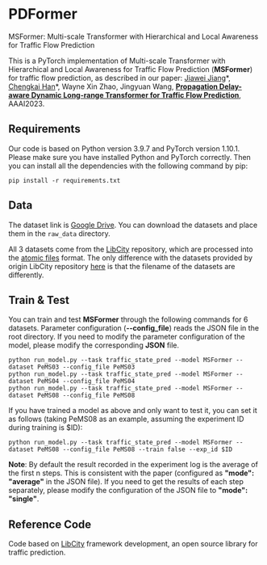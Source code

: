 [//]: # (# An stable version of PDFormer improving - MSFormer )

[//]: # (There are main two advantages: **Dynamic Semantic Masking Matrix and Multi-scale Transformer &#40;Hierarchical Segmentation&#41;**)

[//]: # (Details about our MSFormer are shown in MSFormer.pptx)

# PDFormer
MSFormer: Multi-scale Transformer with Hierarchical and Local Awareness for Traffic Flow Prediction

This is a PyTorch implementation of Multi-scale Transformer with Hierarchical and Local Awareness for Traffic Flow Prediction (**MSFormer**) for traffic flow prediction, as described in our paper: [Jiawei Jiang](https://github.com/aptx1231)\*, [Chengkai Han](https://github.com/NickHan-cs)\*, Wayne Xin Zhao, Jingyuan Wang,  **[Propagation Delay-aware Dynamic Long-range Transformer for Traffic Flow Prediction](https://ojs.aaai.org/index.php/AAAI/article/view/25556)**, AAAI2023.

## Requirements

Our code is based on Python version 3.9.7 and PyTorch version 1.10.1. Please make sure you have installed Python and PyTorch correctly. Then you can install all the dependencies with the following command by pip:

```shell
pip install -r requirements.txt
```

## Data

The dataset link is [Google Drive](https://drive.google.com/drive/folders/176Uogr_kty02NQcM9gB2ZT_ngulEhb0H?usp=share_link). You can download the datasets and place them in the `raw_data` directory.

All 3 datasets come from the [LibCity](https://github.com/LibCity/Bigscity-LibCity) repository, which are processed into the [atomic files](https://bigscity-libcity-docs.readthedocs.io/en/latest/user_guide/data/atomic_files.html) format. The only difference with the datasets provided by origin LibCity repository [here](https://drive.google.com/drive/folders/1g5v2Gq1tkOq8XO0HDCZ9nOTtRpB6-gPe?usp=sharing) is that the filename of the datasets are differently.

## Train & Test

You can train and test **MSFormer** through the following commands for 6 datasets. Parameter configuration (**--config_file**) reads the JSON file in the root directory. If you need to modify the parameter configuration of the model, please modify the corresponding **JSON** file.

```shell
python run_model.py --task traffic_state_pred --model MSFormer --dataset PeMS03 --config_file PeMS03
python run_model.py --task traffic_state_pred --model MSFormer --dataset PeMS04 --config_file PeMS04
python run_model.py --task traffic_state_pred --model MSFormer --dataset PeMS08 --config_file PeMS08
```

If you have trained a model as above and only want to test it, you can set it as follows (taking PeMS08 as an example, assuming the experiment ID during training is $ID):

```shell
python run_model.py --task traffic_state_pred --model MSFormer --dataset PeMS08 --config_file PeMS08 --train false --exp_id $ID
```

**Note**: By default the result recorded in the experiment log is the average of the first n steps. This is consistent with the paper (configured as **"mode": "average"** in the JSON file). If you need to get the results of each step separately, please modify the configuration of the JSON file to **"mode": "single"**.

## Reference Code

Code based on [LibCity](https://github.com/LibCity/Bigscity-LibCity) framework development, an open source library for traffic prediction.

